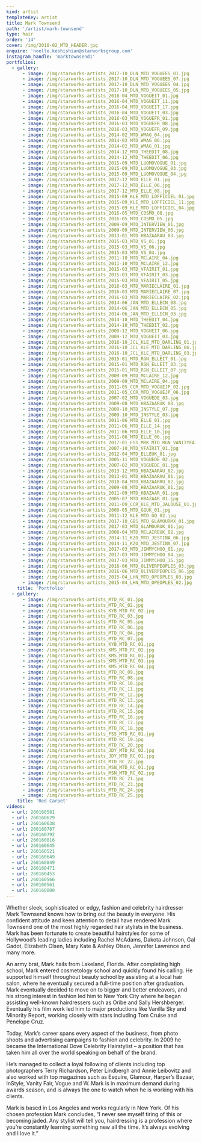 ```yaml
---
kind: artist
templateKey: artist
title: Mark Townsend
path: '/artist/mark-townsend'
type: hair
order: '14'
cover: /img/2018-02_MTD_HEADER.jpg
enquire: 'noelle.keshishian@starworksgroup.com'
instagram_handle: 'marktownsend1'
portfolios:
  - gallery:
      - image: /img/starworks-artists_2017-10_DLN_MTD_VOGUEES_01.jpg
      - image: /img/starworks-artists_2017-10_DLN_MTD_VOGUEES_07.jpg
      - image: /img/starworks-artists_2017-10_DLN_MTD_VOGUEES_04.jpg
      - image: /img/starworks-artists_2017-10_DLN_MTD_VOGUEES_05.jpg
      - image: /img/starworks-artists_2016-04_MTD_VOGUEIT_01.jpg
      - image: /img/starworks-artists_2016-04_MTD_VOGUEIT_11.jpg
      - image: /img/starworks-artists_2016-04_MTD_VOGUEIT_17.jpg
      - image: /img/starworks-artists_2016-04_MTD_VOGUEIT_03.jpg
      - image: /img/starworks-artists_2016-03_MTD_VOGUEFR_01.jpg
      - image: /img/starworks-artists_2016-03_MTD_VOGUEFR_08.jpg
      - image: /img/starworks-artists_2016-03_MTD_VOGUEFR_09.jpg
      - image: /img/starworks-artists_2014-02_MTD_WMAG_04.jpg
      - image: /img/starworks-artists_2014-02_MTD_WMAG_06.jpg
      - image: /img/starworks-artists_2014-02_MTD_WMAG_01.jpg
      - image: /img/starworks-artists_2014-12_MTD_THEEDIT_08.jpg
      - image: /img/starworks-artists_2014-12_MTD_THEEDIT_06.jpg
      - image: /img/starworks-artists_2015-09_MTD_LUOMOVOGUE_01.jpg
      - image: /img/starworks-artists_2015-09_MTD_LUOMOVOGUE_03.jpg
      - image: /img/starworks-artists_2015-09_MTD_LUOMOVOGUE_04.jpg
      - image: /img/starworks-artists_2017-12_MTD_ELLE_01.jpg
      - image: /img/starworks-artists_2017-12_MTD_ELLE_06.jpg
      - image: /img/starworks-artists_2017-12_MTD_ELLE_08.jpg
      - image: /img/starworks-artists_2015-09_KLE_MTD_LOFFICIEL_01.jpg
      - image: /img/starworks-artists_2015-09_KLE_MTD_LOFFICIEL_11.jpg
      - image: /img/starworks-artists_2015-09_KLE_MTD_LOFFICIEL_04.jpg
      - image: /img/starworks-artists_2016-05_MTD_COSMO_08.jpg
      - image: /img/starworks-artists_2016-05_MTD_COSMO_05.jpg
      - image: /img/starworks-artists_2009-09_MTD_INTERVIEW_01.jpg
      - image: /img/starworks-artists_2009-09_MTD_INTERVIEW_06.jpg
      - image: /img/starworks-artists_2013-01_MTD_HBAZAARAU_03.jpg
      - image: /img/starworks-artists_2015-03_MTD_VS_01.jpg
      - image: /img/starworks-artists_2015-03_MTD_VS_06.jpg
      - image: /img/starworks-artists_2015-03_MTD_VS_04.jpg
      - image: /img/starworks-artists_2011-10_MTD_MCLAIRE_04.jpg
      - image: /img/starworks-artists_2011-10_MTD_MCLAIRE_12.jpg
      - image: /img/starworks-artists_2015-03_MTD_VFAIRIT_01.jpg
      - image: /img/starworks-artists_2015-03_MTD_VFAIRIT_03.jpg
      - image: /img/starworks-artists_2015-03_MTD_VFAIRIT_05.jpg
      - image: /img/starworks-artists_2016-03_MTD_MARIECLAIRE_01.jpg
      - image: /img/starworks-artists_2016-03_MTD_MARIECLAIRE_07.jpg
      - image: /img/starworks-artists_2016-03_MTD_MARIECLAIRE_02.jpg
      - image: /img/starworks-artists_2014-06_JAN_MTD_ELLECN_08.jpg
      - image: /img/starworks-artists_2014-06_JAN_MTD_ELLECN_05.jpg
      - image: /img/starworks-artists_2014-06_JAN_MTD_ELLECN_03.jpg
      - image: /img/starworks-artists_2014-10_MTD_THEEDIT_04.jpg
      - image: /img/starworks-artists_2014-10_MTD_THEEDIT_02.jpg
      - image: /img/starworks-artists_2009-12_MTD_VOGUEIT_06.jpg
      - image: /img/starworks-artists_2009-12_MTD_VOGUEIT_03.jpg
      - image: /img/starworks-artists_2016-10_JCL_KLE_MTD_DARLING_01.jpg
      - image: /img/starworks-artists_2016-10_JCL_KLE_MTD_DARLING_06.jpg
      - image: /img/starworks-artists_2016-10_JCL_KLE_MTD_DARLING_03.jpg
      - image: /img/starworks-artists_2015-01_MTD_RGN_ELLEIT_01.jpg
      - image: /img/starworks-artists_2015-01_MTD_RGN_ELLEIT_03.jpg
      - image: /img/starworks-artists_2015-01_MTD_RGN_ELLEIT_07.jpg
      - image: /img/starworks-artists_2009-09_MTD_MCLAIRE_12.jpg
      - image: /img/starworks-artists_2009-09_MTD_MCLAIRE_04.jpg
      - image: /img/starworks-artists_2011-05_CCR_MTD_VOGUEJP_02.jpg
      - image: /img/starworks-artists_2011-05_CCR_MTD_VOGUEJP_06.jpg
      - image: /img/starworks-artists_2007-02_MTD_VOGUEDE_03.jpg
      - image: /img/starworks-artists_2009-08_MTD_HBAZAARUK_08.jpg
      - image: /img/starworks-artists_2009-10_MTD_INSTYLE_07.jpg
      - image: /img/starworks-artists_2009-10_MTD_INSTYLE_03.jpg
      - image: /img/starworks-artists_2011-06_MTD_ELLE_01.jpg
      - image: /img/starworks-artists_2011-06_MTD_ELLE_14.jpg
      - image: /img/starworks-artists_2011-06_MTD_ELLE_10.jpg
      - image: /img/starworks-artists_2011-06_MTD_ELLE_06.jpg
      - image: /img/starworks-artists_2017-01_FSS_MRK_MTD_RGN_VANITYFAIR_01.jpg
      - image: /img/starworks-artists_2007-10_MTD_VFAIRIT_01.jpg
      - image: /img/starworks-artists_2012-04_MTD_ELLEUK_01.jpg
      - image: /img/starworks-artists_2005-11_MTD_VOGUEDE_02.jpg
      - image: /img/starworks-artists_2007-02_MTD_VOGUEDE_01.jpg
      - image: /img/starworks-artists_2013-12_MTD_HBAZAARAU_02.jpg
      - image: /img/starworks-artists_2013-01_MTD_HBAZAARAU_01.jpg
      - image: /img/starworks-artists_2010-04_MTD_HBAZAARRU_02.jpg
      - image: /img/starworks-artists_2009-08_MTD_HBAZAARUK_01.jpg
      - image: /img/starworks-artists_2011-09_MTD_HBAZAAR_01.jpg
      - image: /img/starworks-artists_2005-07_MTD_HBAZAAR_01.jpg
      - image: /img/starworks-artists_2011-09_CCR_KLE_MTD_JALOUSE_01.jpg
      - image: /img/starworks-artists_2009-05_MTD_GQUK_01.jpg
      - image: /img/starworks-artists_2011-12_KLE_MTD_GQ_02.jpg
      - image: /img/starworks-artists_2017-10_GBS_MTD_GLAMOURMX_01.jpg
      - image: /img/starworks-artists_2017-03_MTD_GLAMOURUK_01.jpg
      - image: /img/starworks-artists_2008-04_MTD_MCLAIREUK_02.jpg
      - image: /img/starworks-artists_2014-11_KZO_MTD_JESTINA_06.jpg
      - image: /img/starworks-artists_2014-11_KZO_MTD_JESTINA_07.jpg
      - image: /img/starworks-artists_2017-03_MTD_JIMMYCHOO_01.jpg
      - image: /img/starworks-artists_2017-03_MTD_JIMMYCHOO_04.jpg
      - image: /img/starworks-artists_2017-03_MTD_JIMMYCHOO_15.jpg
      - image: /img/starworks-artists_2016-06_MTD_OLIVERPEOPLES_03.jpg
      - image: /img/starworks-artists_2016-06_MTD_OLIVERPEOPLES_06.jpg
      - image: /img/starworks-artists_2015-04_LHN_MTD_OPEOPLES_03.jpg
      - image: /img/starworks-artists_2015-04_LHN_MTD_OPEOPLES_02.jpg
    title: 'Portfolio'
  - gallery:
      - image: /img/starworks-artists_MTD_RC_01.jpg
      - image: /img/starworks-artists_MTD_RC_02.jpg
      - image: /img/starworks-artists_KYB_MTD_RC_02.jpg
      - image: /img/starworks-artists_MTD_RC_03.jpg
      - image: /img/starworks-artists_MTD_RC_05.jpg
      - image: /img/starworks-artists_MTD_RC_06.jpg
      - image: /img/starworks-artists_MTD_RC_04.jpg
      - image: /img/starworks-artists_MTD_RC_07.jpg
      - image: /img/starworks-artists_KYB_MTD_RC_01.jpg
      - image: /img/starworks-artists_KMS_MTD_RC_02.jpg
      - image: /img/starworks-artists_KMS_MTD_RC_01.jpg
      - image: /img/starworks-artists_KMS_MTD_RC_03.jpg
      - image: /img/starworks-artists_KMS_MTD_RC_04.jpg
      - image: /img/starworks-artists_MTD_RC_09.jpg
      - image: /img/starworks-artists_MTD_RC_08.jpg
      - image: /img/starworks-artists_MTD_RC_10.jpg
      - image: /img/starworks-artists_MTD_RC_11.jpg
      - image: /img/starworks-artists_MTD_RC_12.jpg
      - image: /img/starworks-artists_MTD_RC_13.jpg
      - image: /img/starworks-artists_MTD_RC_14.jpg
      - image: /img/starworks-artists_MTD_RC_15.jpg
      - image: /img/starworks-artists_MTD_RC_16.jpg
      - image: /img/starworks-artists_MTD_RC_17.jpg
      - image: /img/starworks-artists_MTD_RC_18.jpg
      - image: /img/starworks-artists_FSS_MTD_RC_01.jpg
      - image: /img/starworks-artists_MTD_RC_19.jpg
      - image: /img/starworks-artists_MTD_RC_20.jpg
      - image: /img/starworks-artists_JDY_MTD_RC_02.jpg
      - image: /img/starworks-artists_JDY_MTD_RC_01.jpg
      - image: /img/starworks-artists_MTD_RC_22.jpg
      - image: /img/starworks-artists_MSN_MTD_RC_01.jpg
      - image: /img/starworks-artists_MSN_MTD_RC_02.jpg
      - image: /img/starworks-artists_MTD_RC_21.jpg
      - image: /img/starworks-artists_MTD_RC_23.jpg
      - image: /img/starworks-artists_MTD_RC_24.jpg
      - image: /img/starworks-artists_MTD_RC_25.jpg
    title: 'Red Carpet'
videos:
  - url: 260160581
  - url: 260160629
  - url: 260160638
  - url: 260160787
  - url: 260160792
  - url: 260160816
  - url: 260160645
  - url: 260160521
  - url: 260160649
  - url: 260160849
  - url: 260160471
  - url: 260160453
  - url: 260160566
  - url: 260160561
  - url: 260160800
---
```

Whether sleek, sophisticated or edgy, fashion and celebrity hairdresser Mark Townsend knows how to bring out the beauty in everyone. His confident attitude and keen attention to detail have rendered Mark Townsend one of the most highly regarded hair stylists in the business. Mark has been fortunate to create beautiful hairstyles for some of Hollywood’s leading ladies including Rachel McAdams, Dakota Johnson, Gal Gadot, Elizabeth Olsen, Mary Kate & Ashley Olsen, Jennifer Lawrence and many more.

An army brat, Mark hails from Lakeland, Florida. After completing high school, Mark entered cosmetology school and quickly found his calling. He supported himself throughout beauty school by assisting at a local hair salon, where he eventually secured a full-time position after graduation.  Mark eventually decided to move on to bigger and better endeavors, and his strong interest in fashion led him to New York City where he began assisting well-known hairdressers such as Oribe and Sally Hershberger. Eventually his film work led him to major productions like Vanilla Sky and Minority Report, working closely with stars including Tom Cruise and Penelope Cruz.

Today, Mark’s career spans every aspect of the business, from photo shoots and advertising campaigns to fashion and celebrity. In 2009 he became the International Dove Celebrity Hairstylist – a position that has  taken him all over the world speaking on behalf of the brand.

He’s managed to collect a loyal following of clients including top photographers Terry Richardson, Peter Lindbergh and Annie Leibovitz and also worked with top magazines such as Esquire, Glamour, Harper’s Bazaar, InStyle, Vanity Fair, Vogue and W. Mark is in maximum demand during awards season, and is always the one to watch when he is working with his clients.

Mark is based in Los Angeles and works regularly in New York. Of his chosen profession Mark concludes, “I never see myself tiring of this or becoming jaded. Any stylist will tell you, hairdressing is a profession where you’re constantly learning something new all the time. It’s always evolving and I love it.”